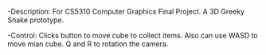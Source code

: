 -Description:
For CS5310 Computer Graphics Final Project.
A 3D Greeky Snake prototype.

-Control:
Clicks button to move cube to collect items.
Also can use WASD to move mian cube.
Q and R to rotation the camera.
